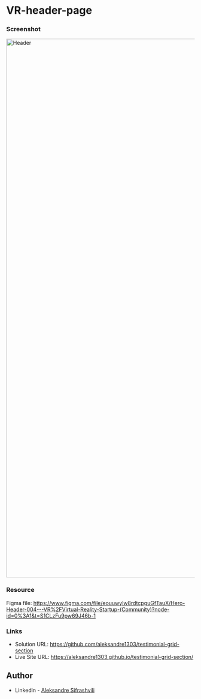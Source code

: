 # VR-header-page


### Screenshot

<img width="1440" alt="Header" src="https://user-images.githubusercontent.com/67371847/218324937-4df448ad-e024-4348-bc46-21019327ed17.png">


### Resource

Figma file: https://www.figma.com/file/eouuwylw8rdtcpguGfTauX/Hero-Header-004---VR%2FVirtual-Reality-Startup-(Community)?node-id=0%3A1&t=S1CLzFu9pw69J46b-1


### Links

- Solution URL:  https://github.com/aleksandre1303/testimonial-grid-section 
- Live Site URL: https://aleksandre1303.github.io/testimonial-grid-section/


## Author

- Linkedin - [Aleksandre Sifrashvili](https://www.linkedin.com/in/aleksandre-sifrashvili-3673a2214/)
